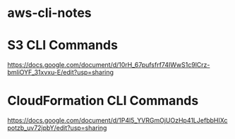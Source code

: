 # aws-cli-notes

# S3 CLI Commands
https://docs.google.com/document/d/10rH_67pufsfrf74IWwS1c9lCrz-bmliOYF_31xvxu-E/edit?usp=sharing

# CloudFormation CLI Commands
https://docs.google.com/document/d/1P4l5_YVRGmOjUOzHp41LJefbbHIXcpotzb_uv72jpbY/edit?usp=sharing
